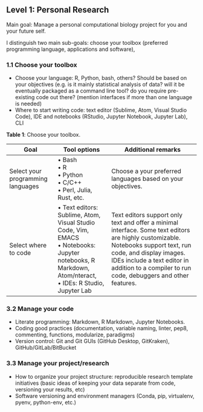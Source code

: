 ## Level 1: Personal Research

Main goal: Manage a personal computational biology project for you and your future self.

I distinguish two main sub-goals: choose your toolbox (preferred programming language, applications and software),

### 1.1 Choose your toolbox

- Choose your language: R, Python, bash, others? Should be based on your objectives (e.g. is it mainly statistical analysis of data? will it be eventually packaged as a command line tool? do you require pre-existing code out there? (mention interfaces if more than one language is needed)
-  Where to start writing code: text editor (Sublime, Atom, Visual Studio Code), IDE and notebooks (RStudio, Jupyter Notebook, Jupyter Lab), CLI

**Table 1**: Choose your toolbox.

| Goal                              | Tool options                                                 | Additional remarks                                           |
| --------------------------------- | ------------------------------------------------------------ | ------------------------------------------------------------ |
| Select your programming languages | &bull; Bash<br />&bull; R<br />&bull; Python<br />&bull; C/C++<br />&bull; Perl, Julia, Rust, etc. | Choose a your preferred languages based on your objectives.  |
| Select where to code              | &bull; Text editors: Sublime, Atom, Visual Studio Code, Vim, EMACS<br />&bull; Notebooks: Jupyter notebooks, R Markdown, Atom/nteract,<br />&bull; IDEs: R Studio, Jupyter Lab | Text editors support only text and offer a minimal interface. Some text editors are highly customizable. Notebooks support text, run code, and display images. IDEs include a text editor in addition to a compiler to run code, debuggers and other features. |

### 3.2 Manage your code

*  Literate programming: Markdown, R Markdown, Jupyter Notebooks.
*  Coding good practices (documentation, variable naming, linter, pep8, commenting, functions, modularize, paradigms)
*  Version control: Git and Git GUIs (GitHub Desktop, GitKraken), GitHub/GitLab/BitBucket

### 3.3 Manage your project/research

* How to organize your project structure: reproducible research template initiatives (basic ideas of keeping your data separate from code, versioning your results, etc)
* Software versioning and environment managers (Conda, pip, virtualenv, pyenv, python-env, etc.)
